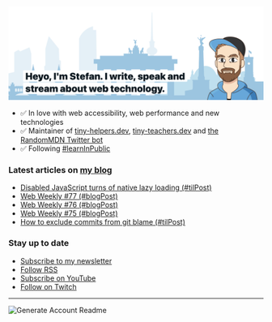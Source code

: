 <img alt="Heyo, I'm Stefan. I write and speak about web technology." src="https://raw.githubusercontent.com/stefanjudis/stefanjudis/main/screenshot.png">

- ✅ In love with web accessibility, web performance and new technologies
- ✅ Maintainer of [tiny-helpers.dev](https://tiny-helpers.dev), [tiny-teachers.dev](https://tiny-teachers.dev/) and [the RandomMDN Twitter bot](https://twitter.com/randomMDN)
- ✅ Following [#learnInPublic](https://www.stefanjudis.com/today-i-learned/)
### Latest articles on [my blog](https://www.stefanjudis.com)

<!-- BLOG-POST-LIST:START -->
- [Disabled JavaScript turns of native lazy loading &lpar;#tilPost&rpar;](https://www.stefanjudis.com/today-i-learned/disabled-javascript-turns-of-native-lazy-loading/)
- [Web Weekly #77 &lpar;#blogPost&rpar;](https://www.stefanjudis.com/blog/web-weekly-77/)
- [Web Weekly #76 &lpar;#blogPost&rpar;](https://www.stefanjudis.com/blog/web-weekly-76/)
- [Web Weekly #75 &lpar;#blogPost&rpar;](https://www.stefanjudis.com/blog/web-weekly-75/)
- [How to exclude commits from git blame &lpar;#tilPost&rpar;](https://www.stefanjudis.com/today-i-learned/how-to-exclude-commits-from-git-blame/)
<!-- BLOG-POST-LIST:END -->

### Stay up to date

- [Subscribe to my newsletter](https://www.stefanjudis.com/newsletter/)
- [Follow RSS](https://www.stefanjudis.com/feeds/)
- [Subscribe on YouTube](https://youtube.com/c/stefanjudis)
- [Follow on Twitch](https://www.twitch.tv/stefanjudis)

---

![Generate Account Readme](https://github.com/stefanjudis/stefanjudis/workflows/Generate%20Account%20Readme/badge.svg)
